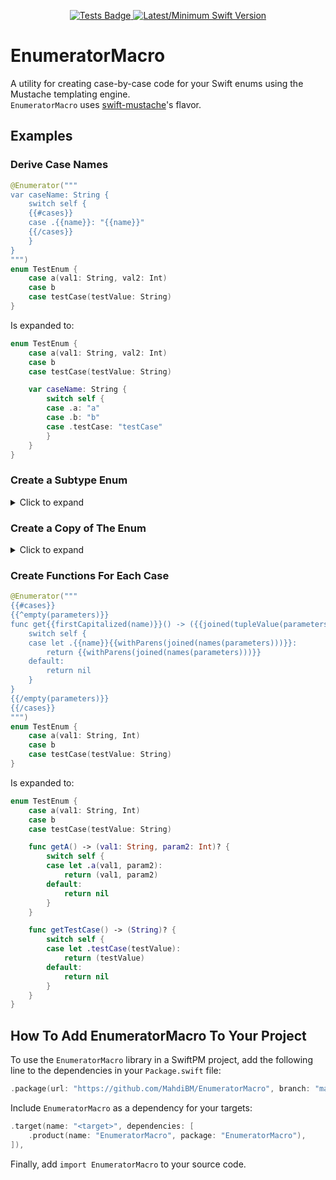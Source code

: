<p align="center">
    <a href="https://github.com/MahdiBM/enumerator-macro/actions/workflows/tests.yml">
        <img src="https://github.com/MahdiBM/enumerator-macro/actions/workflows/tests.yml/badge.svg" alt="Tests Badge">
    </a>
    </a>
    <a href="https://swift.org">
        <img src="https://img.shields.io/badge/swift-6.0%20%2F%205.10-brightgreen.svg" alt="Latest/Minimum Swift Version">
    </a>
</p>

# EnumeratorMacro
A utility for creating case-by-case code for your Swift enums using the Mustache templating engine.   
`EnumeratorMacro` uses [swift-mustache](https://github.com/hummingbird-project/swift-mustache)'s flavor.

## Examples

### Derive Case Names
```swift
@Enumerator("""
var caseName: String {
    switch self {
    {{#cases}}
    case .{{name}}: "{{name}}"
    {{/cases}}
    }
}
""")
enum TestEnum {
    case a(val1: String, val2: Int)
    case b
    case testCase(testValue: String)
}
```
Is expanded to:
```swift
enum TestEnum {
    case a(val1: String, val2: Int)
    case b
    case testCase(testValue: String)

    var caseName: String {
        switch self {
        case .a: "a"
        case .b: "b"
        case .testCase: "testCase"
        }
    }
}
```

### Create a Subtype Enum

<details>
  <summary> Click to expand </summary>
    
```swift
@Enumerator("""
{{#cases}}
var is{{firstCapitalized(name)}}: Bool {
    switch self {
    case .{{name}}: return true
    default: return false
    }
}
{{/cases}}
""")
enum TestEnum {
    case a(val1: String, val2: Int)
    case b
    case testCase(testValue: String)
}
```
Is expanded to:
```swift
enum TestEnum {
    case a(val1: String, val2: Int)
    case b
    case testCase(testValue: String)

    var isA: Bool {
        switch self {
        case .a: return true
        default: return false
        }
    }

    var isB: Bool {
        switch self {
        case .b: return true
        default: return false
        }
    }

    var isTestCase: Bool {
        switch self {
        case .testCase: return true
        default: return false
        }
    }
}
```

</details>
    
### Create a Copy of The Enum

<details>
  <summary> Click to expand </summary>
    
Not very practical but I'll leave it here for showcase for now.

```swift
@Enumerator("""
enum Copy {
    {{#cases}}
    case {{name}}{{withParens(joined(namesAndTypes(parameters)))}}
    {{/cases}}
}
""")
enum TestEnum {
    case a(val1: String, val2: Int)
    case b
    case testCase(testValue: String)
}
```
Is expanded to:
```swift
enum TestEnum {
    case a(val1: String, val2: Int)
    case b
    case testCase(testValue: String)

    enum Copy {
        case a(val1: String, val2: Int)
        case b
        case testCase(testValue: String)
    }
}
```

</details>

###  Create Functions For Each Case

```swift
@Enumerator("""
{{#cases}}
{{^empty(parameters)}}
func get{{firstCapitalized(name)}}() -> ({{joined(tupleValue(parameters))}})? {
    switch self {
    case let .{{name}}{{withParens(joined(names(parameters)))}}:
        return {{withParens(joined(names(parameters)))}}
    default:
        return nil
    }
}
{{/empty(parameters)}}
{{/cases}}
""")
enum TestEnum {
    case a(val1: String, Int)
    case b
    case testCase(testValue: String)
}
```
Is expanded to:
```swift
enum TestEnum {
    case a(val1: String, Int)
    case b
    case testCase(testValue: String)

    func getA() -> (val1: String, param2: Int)? {
        switch self {
        case let .a(val1, param2):
            return (val1, param2)
        default:
            return nil
        }
    }

    func getTestCase() -> (String)? {
        switch self {
        case let .testCase(testValue):
            return (testValue)
        default:
            return nil
        }
    }
}
```

## How To Add EnumeratorMacro To Your Project

To use the `EnumeratorMacro` library in a SwiftPM project, 
add the following line to the dependencies in your `Package.swift` file:

```swift
.package(url: "https://github.com/MahdiBM/EnumeratorMacro", branch: "main"),
```

Include `EnumeratorMacro` as a dependency for your targets:

```swift
.target(name: "<target>", dependencies: [
    .product(name: "EnumeratorMacro", package: "EnumeratorMacro"),
]),
```

Finally, add `import EnumeratorMacro` to your source code.
